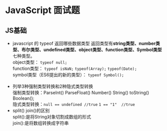 # JavaScript 面试题
## JS基础
- javascript 的 typeof 返回哪些数据类型
  返回类型有**string类型、number类型、布尔类型、undefined类型、object类型、function类型、Symbol类型**七种类型。   
    object类型： `typeof null;`  
    function类型： `typeof isNaN;`   `typeof(Array);`  `typeof(Date);`   
    symbol类型（ES6提出的新的类型）： `typeof Symbol();` <br/> <br/>  
- 列举3种强制类型转换和2种隐式类型转换  
  强制类型转换：ParseInt()  ParseFloat() Number()  String() toString() Boolean();   
  隐式类型转换：`null == undefined //true`   `1 == "1"  //true`   <br />
- split() join()的区别  
  split():是将String对象切割成数组的形式  
  join():是将数组转换成字符串
  
  
  
  


